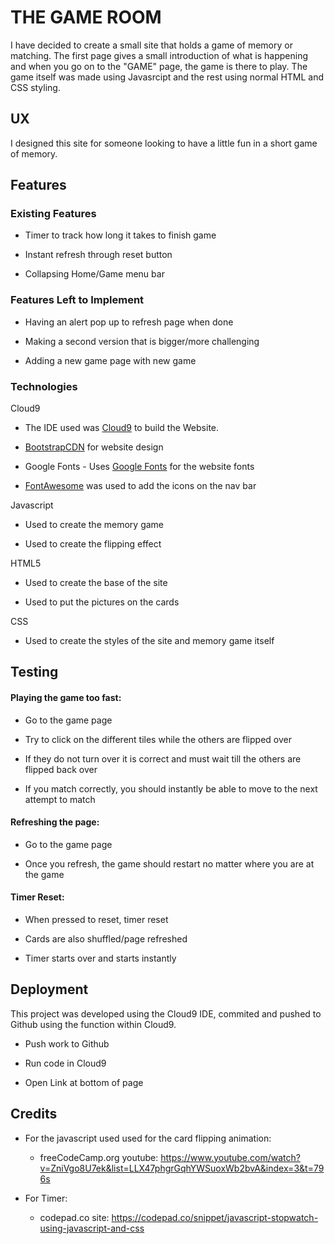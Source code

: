 # THE GAME ROOM

I have decided to create a small site that holds a game of memory or matching. The first page gives a small introduction of what is happening and when you go on to the "GAME" page, the game is there to play. The game itself was made using Javasrcipt and the rest using normal HTML and CSS styling.

## UX

I designed this site for someone looking to have a little fun in a short game of memory.

## Features

### Existing Features

- Timer to track how long it takes to finish game

- Instant refresh through reset button

- Collapsing Home/Game menu bar

### Features Left to Implement

- Having an alert pop up to refresh page when done

- Making a second version that is bigger/more challenging

- Adding a new game page with new game

### Technologies

Cloud9 

- The IDE used was <a href=https://c9.io/benbourgeois>Cloud9</a> to build the Website.

- <a href=https://www.bootstrapcdn.com/>BootstrapCDN</a> for website design

- Google Fonts - Uses <a href=https://fonts.google.com/>Google Fonts</a> for the website fonts

- <a href=https://fontawesome.com/>FontAwesome</a> was used to add the icons on the nav bar

Javascript

- Used to create the memory game

- Used to create the flipping effect

HTML5

- Used to create the base of the site

- Used to put the pictures on the cards

CSS

- Used to create the styles of the site and memory game itself

## Testing

#### Playing the game too fast:

- Go to the game page

- Try to click on the different tiles while the others are flipped over

- If they do not turn over it is correct and must wait till the others are flipped back over

- If you match correctly, you should instantly be able to move to the next attempt to match

#### Refreshing the page:

- Go to the game page

- Once you refresh, the game should restart no matter where you are at the game

#### Timer Reset:

- When pressed to reset, timer reset

- Cards are also shuffled/page refreshed

- Timer starts over and starts instantly

## Deployment

This project was developed using the Cloud9 IDE, commited and pushed to Github using the function within Cloud9.

- Push work to Github

- Run code in Cloud9

- Open Link at bottom of page

## Credits

- For the javascript used used for the card flipping animation:
    - freeCodeCamp.org youtube: https://www.youtube.com/watch?v=ZniVgo8U7ek&list=LLX47phgrGqhYWSuoxWb2bvA&index=3&t=796s

- For Timer:
    - codepad.co site: https://codepad.co/snippet/javascript-stopwatch-using-javascript-and-css